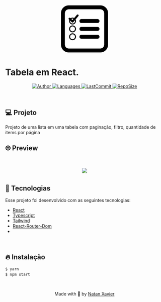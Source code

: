 <h1 align="center">
  <img alt="Barber" title="#del" src="github/logo_github.png" width="150px" borderRadius="20px" />
</h1>

# Tabela em React.

<p align="center">
  <a href="https://github.com/nataxaa">
    <img alt="Author" src="https://img.shields.io/badge/author-nataxaa-33A1F2?style=flat-square">
  </a>

  <a href="#">
    <img alt="Languages" src="https://img.shields.io/github/languages/count/nataxaa/List-React?color=33A1F2&style=flat-square">
  </a>

  <a href="https://github.com/nataxaa/TeslaBank/commits/master">
    <img alt="LastCommit" src="https://img.shields.io/github/last-commit/nataxaa/List-React?color=33A1F2&style=flat-square">
  </a>

  <a href="#">
    <img alt="RepoSize" src="https://img.shields.io/github/repo-size/nataxaa/List-React?color=33A1F2&style=flat-square">
  </a>

</p>

<br />

## 💻 Projeto

Projeto de uma lista em uma tabela com paginação, filtro, quantidade de items por página 
<br />

## 🌐 Preview

<h1 align="center">
    <img src="github/github_video.gif" />
</h1>

## 🚀 Tecnologias

Esse projeto foi desenvolvido com as seguintes tecnologias:

- [React](https://react.dev/)
- [Typescript](https://www.typescriptlang.org/)
- [Tailwind](https://tailwindcss.com/)
- [React-Router-Dom](https://reactrouter.com/en/main)
- []()

<br />

## 🔥 Instalação
```bash
$ yarn
$ npm start
```
<br/>


<p align="center">
  Made with 💙 by <a href="https://www.linkedin.com/in/natan-xavier-a266a0228/"> Natan Xavier </a>
</p>
